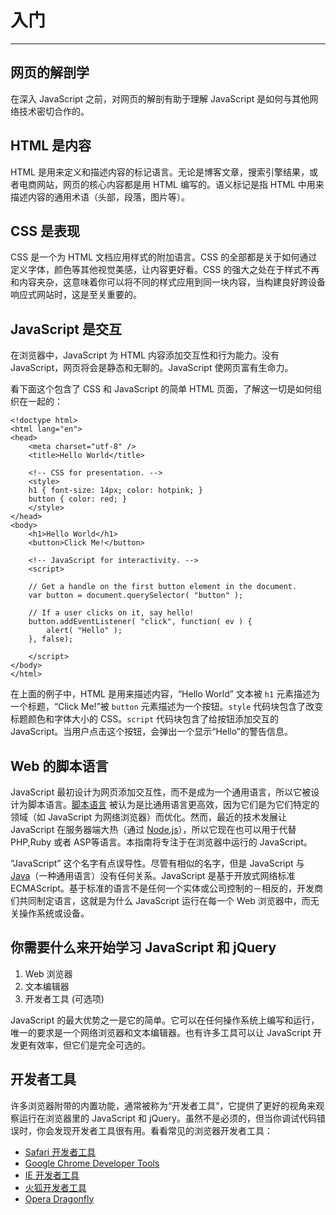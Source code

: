 # 入门

------

## 网页的解剖学

在深入 JavaScript 之前，对网页的解剖有助于理解 JavaScript 是如何与其他网络技术密切合作的。

## HTML 是内容

HTML 是用来定义和描述内容的标记语言。无论是博客文章，搜索引擎结果，或者电商网站，网页的核心内容都是用 HTML 编写的。语义标记是指 HTML 中用来描述内容的通用术语（头部，段落，图片等）。

## CSS 是表现

CSS 是一个为 HTML 文档应用样式的附加语言。CSS 的全部都是关于如何通过定义字体，颜色等其他视觉美感，让内容更好看。CSS 的强大之处在于样式不再和内容夹杂，这意味着你可以将不同的样式应用到同一块内容，当构建良好跨设备响应式网站时，这是至关重要的。

## JavaScript 是交互

在浏览器中，JavaScript 为 HTML 内容添加交互性和行为能力。没有 JavaScript，网页将会是静态和无聊的。JavaScript 使网页富有生命力。

看下面这个包含了 CSS 和 JavaScript 的简单 HTML 页面，了解这一切是如何组织在一起的：

```
<!doctype html>
<html lang="en">
<head>
	<meta charset="utf-8" />
	<title>Hello World</title>

	<!-- CSS for presentation. -->
	<style>
	h1 { font-size: 14px; color: hotpink; }
	button { color: red; }
	</style>
</head>
<body>
	<h1>Hello World</h1>
	<button>Click Me!</button>

	<!-- JavaScript for interactivity. -->
	<script>

	// Get a handle on the first button element in the document.
	var button = document.querySelector( "button" );

	// If a user clicks on it, say hello!
	button.addEventListener( "click", function( ev ) {
		alert( "Hello" );
	}, false);

	</script>
</body>
</html>
```

在上面的例子中，HTML 是用来描述内容，“Hello World” 文本被 `h1` 元素描述为一个标题，“Click Me!”被 `button` 元素描述为一个按钮。`style` 代码块包含了改变标题颜色和字体大小的 CSS。`script` 代码块包含了给按钮添加交互的 JavaScript。当用户点击这个按钮，会弹出一个显示“Hello”的警告信息。

## Web 的脚本语言

JavaScript 最初设计为网页添加交互性，而不是成为一个通用语言，所以它被设计为脚本语言。[脚本语言](http://zh.wikipedia.org/wiki/%E8%84%9A%E6%9C%AC%E8%AF%AD%E8%A8%80) 被认为是比通用语言更高效，因为它们是为它们特定的领域（如 JavaScript 为网络浏览器）而优化。然而，最近的技术发展让 JavaScript 在服务器端大热（通过 [Node.js](http://nodejs.org/)），所以它现在也可以用于代替 PHP,Ruby 或者 ASP等语言。本指南将专注于在浏览器中运行的 JavaScript。

“JavaScript” 这个名字有点误导性。尽管有相似的名字，但是 JavaScript 与 [Java](https://zh.wikipedia.org/wiki/Java)（一种通用语言）没有任何关系。JavaScript 是基于开放式网络标准 ECMAScript。基于标准的语言不是任何一个实体或公司控制的－相反的，开发商们共同制定语言，这就是为什么 JavaScript 运行在每一个 Web 浏览器中，而无关操作系统或设备。

## 你需要什么来开始学习 JavaScript 和 jQuery

1. Web 浏览器
2. 文本编辑器
3. 开发者工具 (可选项)

JavaScript 的最大优势之一是它的简单。它可以在任何操作系统上编写和运行，唯一的要求是一个网络浏览器和文本编辑器。也有许多工具可以让 JavaScript 开发更有效率，但它们是完全可选的。

## 开发者工具

许多浏览器附带的内置功能，通常被称为“开发者工具”，它提供了更好的视角来观察运行在浏览器里的 JavaScript 和 jQuery。虽然不是必须的，但当你调试代码错误时，你会发现开发者工具很有用。看看常见的浏览器开发者工具：

- [Safari 开发者工具](https://developer.apple.com/cn/technologies/safari/developer-tools.html)
- [Google Chrome Developer Tools](https://developers.google.com/chrome-developer-tools/)
- [IE 开发者工具](http://msdn.microsoft.com/zh-cn/library/ie/gg589507.aspx)
- [火狐开发者工具](https://developer.mozilla.org/zh-CN/docs/Tools)
- [Opera Dragonfly](http://www.opera.com/dragonfly/)
